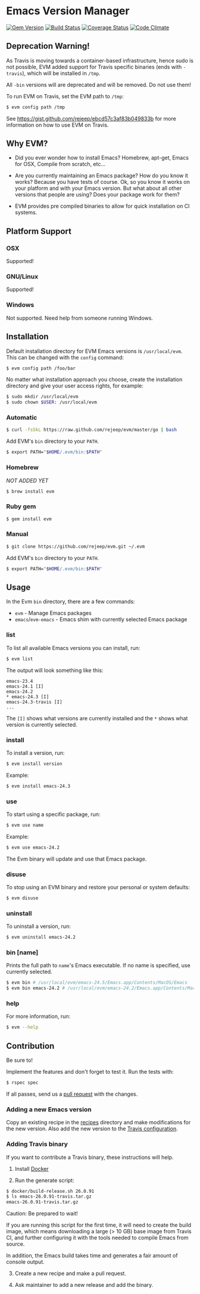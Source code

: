 # Emacs Version Manager

[![Gem Version](https://badge.fury.io/rb/evm.svg)](http://badge.fury.io/rb/evm)
[![Build Status](https://travis-ci.org/rejeep/evm.svg)](https://travis-ci.org/rejeep/evm)
[![Coverage Status](https://coveralls.io/repos/rejeep/evm/badge.svg?branch=master&service=github)](https://coveralls.io/github/rejeep/evm?branch=master)
[![Code Climate](https://codeclimate.com/github/rejeep/evm/badges/gpa.svg)](https://codeclimate.com/github/rejeep/evm)

## Deprecation Warning!

As Travis is moving towards a container-based infrastructure, hence
sudo is not possible, EVM added support for Travis specific binaries
(ends with `-travis`), which will be installed in `/tmp`.

All `-bin` versions will are deprecated and will be removed. Do not use them!

To run EVM on Travis, set the EVM path to `/tmp`:

```bash
$ evm config path /tmp
```

See https://gist.github.com/rejeep/ebcd57c3af83b049833b for more
information on how to use EVM on Travis.

## Why EVM?

* Did you ever wonder how to install Emacs? Homebrew, apt-get, Emacs
  for OSX, Compile from scratch, etc...

* Are you currently maintaining an Emacs package? How do you know it
  works? Because you have tests of course. Ok, so you know it works on
  your platform and with your Emacs version. But what about all other
  versions that people are using? Does your package work for them?

* EVM provides pre compiled binaries to allow for quick installation
  on CI systems.

## Platform Support

### OSX

Supported!

### GNU/Linux

Supported!

### Windows

Not supported. Need help from someone running Windows.

## Installation

Default installation directory for EVM Emacs versions is
`/usr/local/evm`. This can be changed with the `config` command:

```sh
$ evm config path /foo/bar
```

No matter what installation approach you choose, create the
installation directory and give your user access rights, for example:

```sh
$ sudo mkdir /usr/local/evm
$ sudo chown $USER: /usr/local/evm
```

### Automatic

```sh
$ curl -fsSkL https://raw.github.com/rejeep/evm/master/go | bash
```

Add EVM's `bin` directory to your `PATH`.

```sh
$ export PATH="$HOME/.evm/bin:$PATH"
```

### Homebrew

_NOT ADDED YET_

```sh
$ brew install evm
```

### Ruby gem

```sh
$ gem install evm
```

### Manual

```sh
$ git clone https://github.com/rejeep/evm.git ~/.evm
```

Add EVM's `bin` directory to your `PATH`.

```sh
$ export PATH="$HOME/.evm/bin:$PATH"
```

## Usage

In the Evm `bin` directory, there are a few commands:

* `evm` - Manage Emacs packages
* `emacs`/`evm-emacs` - Emacs shim with currently selected Emacs package

### list

To list all available Emacs versions you can install, run:

```sh
$ evm list
```

The output will look something like this:

```
emacs-23.4
emacs-24.1 [I]
emacs-24.2
* emacs-24.3 [I]
emacs-24.3-travis [I]
...
```

The `[I]` shows what versions are currently installed and the `*`
shows what version is currently selected.

### install <name>

To install a version, run:

```sh
$ evm install version
```

Example:

```sh
$ evm install emacs-24.3
```

### use <name>

To start using a specific package, run:

```sh
$ evm use name
```

Example:

```sh
$ evm use emacs-24.2
```

The Evm binary will update and use that Emacs package.

### disuse

To stop using an EVM binary and restore your personal or system defaults:

```sh
$ evm disuse
```

### uninstall <name>

To uninstall a version, run:

```sh
$ evm uninstall emacs-24.2
```

### bin [name]

Prints the full path to `name`'s Emacs executable. If no name is
specified, use currently selected.

```sh
$ evm bin # /usr/local/evm/emacs-24.5/Emacs.app/Contents/MacOS/Emacs
$ evm bin emacs-24.2 # /usr/local/evm/emacs-24.2/Emacs.app/Contents/MacOS/Emacs
```

### help

For more information, run:

```sh
$ evm --help
```

## Contribution

Be sure to!

Implement the features and don't forget to test it. Run the tests
with:

```sh
$ rspec spec
```

If all passes, send us a
[pull request](https://github.com/rejeep/evm/pulls) with the changes.

### Adding a new Emacs version

Copy an existing recipe in the [recipes](/recipes) directory and make
modifications for the new version.  Also add the new version to the
[Travis configuration](/.travis.yml).

### Adding Travis binary

If you want to contribute a Travis binary, these instructions will help.

1. Install [Docker](https://www.docker.com/)

2. Run the generate script:

```bash
$ docker/build-release.sh 26.0.91
$ ls emacs-26.0.91-travis.tar.gz
emacs-26.0.91-travis.tar.gz
```

Caution: Be prepared to wait!

If you are running this script for the first time, it will need to
create the build image, which means downloading a large (> 10 GB) base
image from Travis CI, and further configuring it with the tools needed
to compile Emacs from source.

In addition, the Emacs build takes time and generates a fair amount of
console output.

3. Create a new recipe and make a pull request.

4. Ask maintainer to add a new release and add the binary.
